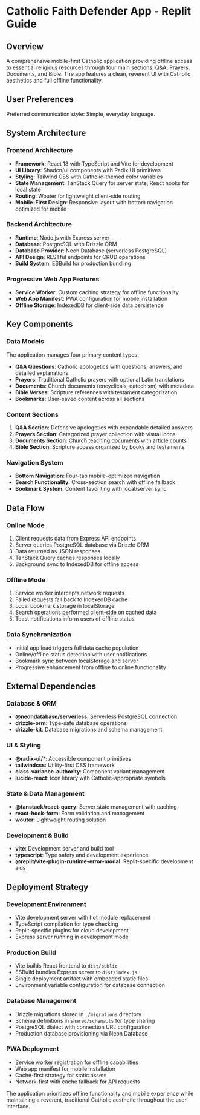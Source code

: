 # Catholic Faith Defender App - Replit Guide

## Overview

A comprehensive mobile-first Catholic application providing offline access to essential religious resources through four main sections: Q&A, Prayers, Documents, and Bible. The app features a clean, reverent UI with Catholic aesthetics and full offline functionality.

## User Preferences

Preferred communication style: Simple, everyday language.

## System Architecture

### Frontend Architecture
- **Framework**: React 18 with TypeScript and Vite for development
- **UI Library**: Shadcn/ui components with Radix UI primitives
- **Styling**: Tailwind CSS with Catholic-themed color variables
- **State Management**: TanStack Query for server state, React hooks for local state
- **Routing**: Wouter for lightweight client-side routing
- **Mobile-First Design**: Responsive layout with bottom navigation optimized for mobile

### Backend Architecture
- **Runtime**: Node.js with Express server
- **Database**: PostgreSQL with Drizzle ORM
- **Database Provider**: Neon Database (serverless PostgreSQL)
- **API Design**: RESTful endpoints for CRUD operations
- **Build System**: ESBuild for production bundling

### Progressive Web App Features
- **Service Worker**: Custom caching strategy for offline functionality
- **Web App Manifest**: PWA configuration for mobile installation
- **Offline Storage**: IndexedDB for client-side data persistence

## Key Components

### Data Models
The application manages four primary content types:
- **Q&A Questions**: Catholic apologetics with questions, answers, and detailed explanations
- **Prayers**: Traditional Catholic prayers with optional Latin translations
- **Documents**: Church documents (encyclicals, catechism) with metadata
- **Bible Verses**: Scripture references with testament categorization
- **Bookmarks**: User-saved content across all sections

### Content Sections
1. **Q&A Section**: Defensive apologetics with expandable detailed answers
2. **Prayers Section**: Categorized prayer collection with visual icons
3. **Documents Section**: Church teaching documents with article counts
4. **Bible Section**: Scripture access organized by books and testaments

### Navigation System
- **Bottom Navigation**: Four-tab mobile-optimized navigation
- **Search Functionality**: Cross-section search with offline fallback
- **Bookmark System**: Content favoriting with local/server sync

## Data Flow

### Online Mode
1. Client requests data from Express API endpoints
2. Server queries PostgreSQL database via Drizzle ORM
3. Data returned as JSON responses
4. TanStack Query caches responses locally
5. Background sync to IndexedDB for offline access

### Offline Mode
1. Service worker intercepts network requests
2. Failed requests fall back to IndexedDB cache
3. Local bookmark storage in localStorage
4. Search operations performed client-side on cached data
5. Toast notifications inform users of offline status

### Data Synchronization
- Initial app load triggers full data cache population
- Online/offline status detection with user notifications
- Bookmark sync between localStorage and server
- Progressive enhancement from offline to online functionality

## External Dependencies

### Database & ORM
- **@neondatabase/serverless**: Serverless PostgreSQL connection
- **drizzle-orm**: Type-safe database operations
- **drizzle-kit**: Database migrations and schema management

### UI & Styling
- **@radix-ui/***: Accessible component primitives
- **tailwindcss**: Utility-first CSS framework
- **class-variance-authority**: Component variant management
- **lucide-react**: Icon library with Catholic-appropriate symbols

### State & Data Management
- **@tanstack/react-query**: Server state management with caching
- **react-hook-form**: Form validation and management
- **wouter**: Lightweight routing solution

### Development & Build
- **vite**: Development server and build tool
- **typescript**: Type safety and development experience
- **@replit/vite-plugin-runtime-error-modal**: Replit-specific development aids

## Deployment Strategy

### Development Environment
- Vite development server with hot module replacement
- TypeScript compilation for type checking
- Replit-specific plugins for cloud development
- Express server running in development mode

### Production Build
- Vite builds React frontend to `dist/public`
- ESBuild bundles Express server to `dist/index.js`
- Single deployment artifact with embedded static files
- Environment variable configuration for database connection

### Database Management
- Drizzle migrations stored in `./migrations` directory
- Schema definitions in `shared/schema.ts` for type sharing
- PostgreSQL dialect with connection URL configuration
- Production database provisioning via Neon Database

### PWA Deployment
- Service worker registration for offline capabilities
- Web app manifest for mobile installation
- Cache-first strategy for static assets
- Network-first with cache fallback for API requests

The application prioritizes offline functionality and mobile experience while maintaining a reverent, traditional Catholic aesthetic throughout the user interface.